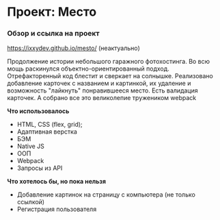 # Проект: Место

### Обзор и ссылка на проект

https://ixxydev.github.io/mesto/ (неактуально)

Продолжение истории небольшого гаражного фотохостинга. Во всю мощь раскинулся объектно-ориентированный подход. Отрефакторенный код блестит и сверкает на солнышке. Реализовано добавление карточек с названием и картинкой, их удаление и возможность "лайкнуть" понравившееся место. Есть валидация карточек. А собрано все это великолепие тружеником webpack


**Что использовалось**

* HTML, CSS (flex, grid);
* Адаптивная верстка
* БЭМ
* Native JS
* ООП
* Webpack
* Запросы из API


**Что хотелось бы, но пока нельзя**

* Добавление картинок на страницу с компьютера (не только ссылкой)
* Регистрация пользователя